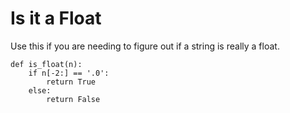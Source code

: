 # Is it a Float

Use this if you are needing to figure out if a string is really a float.  

  

```
def is_float(n):
    if n[-2:] == '.0':
        return True
    else:
        return False

```